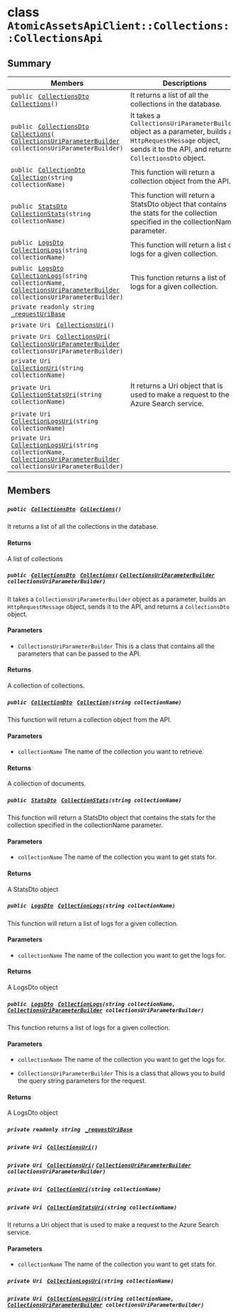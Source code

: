 # class `AtomicAssetsApiClient::Collections::CollectionsApi` 

## Summary

 Members                                | Descriptions                                
----------------------------------------|---------------------------------------------
`public ` [`CollectionsDto`](.github/workflows/documentation/md/AtomicAssetsApiClient--Collections--CollectionsDto.md#class_atomic_assets_api_client_1_1_collections_1_1_collections_dto)` ` [`Collections`](#class_atomic_assets_api_client_1_1_collections_1_1_collections_api_1a99d55526cbe148310bd140c1ea21e97a)`()` | It returns a list of all the collections in the database.
`public ` [`CollectionsDto`](.github/workflows/documentation/md/AtomicAssetsApiClient--Collections--CollectionsDto.md#class_atomic_assets_api_client_1_1_collections_1_1_collections_dto)` ` [`Collections`](#class_atomic_assets_api_client_1_1_collections_1_1_collections_api_1a91e42b46049a909a59bec675cf5781c4)`(` [`CollectionsUriParameterBuilder`](.github/workflows/documentation/md/AtomicAssetsApiClient--Collections--CollectionsUriParameterBuilder.md#class_atomic_assets_api_client_1_1_collections_1_1_collections_uri_parameter_builder)` collectionsUriParameterBuilder)` | It takes a `CollectionsUriParameterBuilder` object as a parameter, builds an `HttpRequestMessage` object, sends it to the API, and returns a `CollectionsDto` object.
`public ` [`CollectionDto`](.github/workflows/documentation/md/AtomicAssetsApiClient--Collections--CollectionDto.md#class_atomic_assets_api_client_1_1_collections_1_1_collection_dto)` ` [`Collection`](#class_atomic_assets_api_client_1_1_collections_1_1_collections_api_1ae19d5cdb32cdec1b8fb41d58da4fa66f)`(string collectionName)` | This function will return a collection object from the API.
`public ` [`StatsDto`](.github/workflows/documentation/md/AtomicAssetsApiClient--StatsDto.md#class_atomic_assets_api_client_1_1_stats_dto)` ` [`CollectionStats`](#class_atomic_assets_api_client_1_1_collections_1_1_collections_api_1aaa047ee05af9518ee76cd7c56d17d35b)`(string collectionName)` | This function will return a StatsDto object that contains the stats for the collection specified in the collectionName parameter.
`public ` [`LogsDto`](.github/workflows/documentation/md/AtomicAssetsApiClient--LogsDto.md#class_atomic_assets_api_client_1_1_logs_dto)` ` [`CollectionLogs`](#class_atomic_assets_api_client_1_1_collections_1_1_collections_api_1ae459db65d80a896ba3ca50df6099e51c)`(string collectionName)` | This function will return a list of logs for a given collection.
`public ` [`LogsDto`](.github/workflows/documentation/md/AtomicAssetsApiClient--LogsDto.md#class_atomic_assets_api_client_1_1_logs_dto)` ` [`CollectionLogs`](#class_atomic_assets_api_client_1_1_collections_1_1_collections_api_1ab837b276acda594ee59a32bbcfa3899b)`(string collectionName, ` [`CollectionsUriParameterBuilder`](.github/workflows/documentation/md/AtomicAssetsApiClient--Collections--CollectionsUriParameterBuilder.md#class_atomic_assets_api_client_1_1_collections_1_1_collections_uri_parameter_builder)` collectionsUriParameterBuilder)` | This function returns a list of logs for a given collection.
`private readonly string ` [`_requestUriBase`](#class_atomic_assets_api_client_1_1_collections_1_1_collections_api_1a1854c4909a1013a684af16fb52e8a387) | 
`private Uri ` [`CollectionsUri`](#class_atomic_assets_api_client_1_1_collections_1_1_collections_api_1a07e4028b75613f3c27b168e278447f34)`()` | 
`private Uri ` [`CollectionsUri`](#class_atomic_assets_api_client_1_1_collections_1_1_collections_api_1a1e26b6852994d59587b8fa84fafaac3d)`(` [`CollectionsUriParameterBuilder`](.github/workflows/documentation/md/AtomicAssetsApiClient--Collections--CollectionsUriParameterBuilder.md#class_atomic_assets_api_client_1_1_collections_1_1_collections_uri_parameter_builder)` collectionsUriParameterBuilder)` | 
`private Uri ` [`CollectionUri`](#class_atomic_assets_api_client_1_1_collections_1_1_collections_api_1aff56cb901f7ea42535fe8f007c9d4ae4)`(string collectionName)` | 
`private Uri ` [`CollectionStatsUri`](#class_atomic_assets_api_client_1_1_collections_1_1_collections_api_1a7937ea6f21a012bd204d562b6291b5dd)`(string collectionName)` | It returns a Uri object that is used to make a request to the Azure Search service.
`private Uri ` [`CollectionLogsUri`](#class_atomic_assets_api_client_1_1_collections_1_1_collections_api_1a877ce097f0c95c800d21e40f42434e06)`(string collectionName)` | 
`private Uri ` [`CollectionLogsUri`](#class_atomic_assets_api_client_1_1_collections_1_1_collections_api_1a7f81992d78f135234ecb827d51d8ce0f)`(string collectionName, ` [`CollectionsUriParameterBuilder`](.github/workflows/documentation/md/AtomicAssetsApiClient--Collections--CollectionsUriParameterBuilder.md#class_atomic_assets_api_client_1_1_collections_1_1_collections_uri_parameter_builder)` collectionsUriParameterBuilder)` | 

## Members

##### `public ` [`CollectionsDto`](.github/workflows/documentation/md/AtomicAssetsApiClient--Collections--CollectionsDto.md#class_atomic_assets_api_client_1_1_collections_1_1_collections_dto)` ` [`Collections`](#class_atomic_assets_api_client_1_1_collections_1_1_collections_api_1a99d55526cbe148310bd140c1ea21e97a)`()` 

It returns a list of all the collections in the database.

#### Returns
A list of collections

##### `public ` [`CollectionsDto`](.github/workflows/documentation/md/AtomicAssetsApiClient--Collections--CollectionsDto.md#class_atomic_assets_api_client_1_1_collections_1_1_collections_dto)` ` [`Collections`](#class_atomic_assets_api_client_1_1_collections_1_1_collections_api_1a91e42b46049a909a59bec675cf5781c4)`(` [`CollectionsUriParameterBuilder`](.github/workflows/documentation/md/AtomicAssetsApiClient--Collections--CollectionsUriParameterBuilder.md#class_atomic_assets_api_client_1_1_collections_1_1_collections_uri_parameter_builder)` collectionsUriParameterBuilder)` 

It takes a `CollectionsUriParameterBuilder` object as a parameter, builds an `HttpRequestMessage` object, sends it to the API, and returns a `CollectionsDto` object.

#### Parameters
* `CollectionsUriParameterBuilder` This is a class that contains all the parameters that can be passed to the API.

#### Returns
A collection of collections.

##### `public ` [`CollectionDto`](.github/workflows/documentation/md/AtomicAssetsApiClient--Collections--CollectionDto.md#class_atomic_assets_api_client_1_1_collections_1_1_collection_dto)` ` [`Collection`](#class_atomic_assets_api_client_1_1_collections_1_1_collections_api_1ae19d5cdb32cdec1b8fb41d58da4fa66f)`(string collectionName)` 

This function will return a collection object from the API.

#### Parameters
* `collectionName` The name of the collection you want to retrieve.

#### Returns
A collection of documents.

##### `public ` [`StatsDto`](.github/workflows/documentation/md/AtomicAssetsApiClient--StatsDto.md#class_atomic_assets_api_client_1_1_stats_dto)` ` [`CollectionStats`](#class_atomic_assets_api_client_1_1_collections_1_1_collections_api_1aaa047ee05af9518ee76cd7c56d17d35b)`(string collectionName)` 

This function will return a StatsDto object that contains the stats for the collection specified in the collectionName parameter.

#### Parameters
* `collectionName` The name of the collection you want to get stats for.

#### Returns
A StatsDto object

##### `public ` [`LogsDto`](.github/workflows/documentation/md/AtomicAssetsApiClient--LogsDto.md#class_atomic_assets_api_client_1_1_logs_dto)` ` [`CollectionLogs`](#class_atomic_assets_api_client_1_1_collections_1_1_collections_api_1ae459db65d80a896ba3ca50df6099e51c)`(string collectionName)` 

This function will return a list of logs for a given collection.

#### Parameters
* `collectionName` The name of the collection you want to get the logs for.

#### Returns
A LogsDto object

##### `public ` [`LogsDto`](.github/workflows/documentation/md/AtomicAssetsApiClient--LogsDto.md#class_atomic_assets_api_client_1_1_logs_dto)` ` [`CollectionLogs`](#class_atomic_assets_api_client_1_1_collections_1_1_collections_api_1ab837b276acda594ee59a32bbcfa3899b)`(string collectionName, ` [`CollectionsUriParameterBuilder`](.github/workflows/documentation/md/AtomicAssetsApiClient--Collections--CollectionsUriParameterBuilder.md#class_atomic_assets_api_client_1_1_collections_1_1_collections_uri_parameter_builder)` collectionsUriParameterBuilder)` 

This function returns a list of logs for a given collection.

#### Parameters
* `collectionName` The name of the collection you want to get the logs for.

* `CollectionsUriParameterBuilder` This is a class that allows you to build the query string parameters for the request.

#### Returns
A LogsDto object

##### `private readonly string ` [`_requestUriBase`](#class_atomic_assets_api_client_1_1_collections_1_1_collections_api_1a1854c4909a1013a684af16fb52e8a387) 

##### `private Uri ` [`CollectionsUri`](#class_atomic_assets_api_client_1_1_collections_1_1_collections_api_1a07e4028b75613f3c27b168e278447f34)`()` 

##### `private Uri ` [`CollectionsUri`](#class_atomic_assets_api_client_1_1_collections_1_1_collections_api_1a1e26b6852994d59587b8fa84fafaac3d)`(` [`CollectionsUriParameterBuilder`](.github/workflows/documentation/md/AtomicAssetsApiClient--Collections--CollectionsUriParameterBuilder.md#class_atomic_assets_api_client_1_1_collections_1_1_collections_uri_parameter_builder)` collectionsUriParameterBuilder)` 

##### `private Uri ` [`CollectionUri`](#class_atomic_assets_api_client_1_1_collections_1_1_collections_api_1aff56cb901f7ea42535fe8f007c9d4ae4)`(string collectionName)` 

##### `private Uri ` [`CollectionStatsUri`](#class_atomic_assets_api_client_1_1_collections_1_1_collections_api_1a7937ea6f21a012bd204d562b6291b5dd)`(string collectionName)` 

It returns a Uri object that is used to make a request to the Azure Search service.

#### Parameters
* `collectionName` The name of the collection you want to get stats for.

##### `private Uri ` [`CollectionLogsUri`](#class_atomic_assets_api_client_1_1_collections_1_1_collections_api_1a877ce097f0c95c800d21e40f42434e06)`(string collectionName)` 

##### `private Uri ` [`CollectionLogsUri`](#class_atomic_assets_api_client_1_1_collections_1_1_collections_api_1a7f81992d78f135234ecb827d51d8ce0f)`(string collectionName, ` [`CollectionsUriParameterBuilder`](.github/workflows/documentation/md/AtomicAssetsApiClient--Collections--CollectionsUriParameterBuilder.md#class_atomic_assets_api_client_1_1_collections_1_1_collections_uri_parameter_builder)` collectionsUriParameterBuilder)` 

